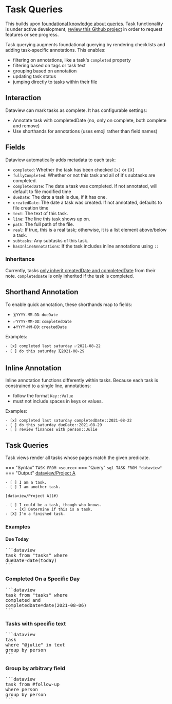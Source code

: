 # Task Queries

This builds upon [foundational knowledge about queries](queries.md). Task functionality is under active development, [review this Github project](https://github.com/blacksmithgu/obsidian-dataview/projects/5) in order to request features or see progress.

Task querying augments foundational querying by rendering checklists and adding task-specific annotations. This enables:

* filtering on annotations, like a task's `completed` property
* filtering based on tags or task text
* grouping based on annotation
* updating task status
* jumping directly to tasks within their file

## Interaction
Dataview can mark tasks as complete. It has configurable settings:

* Annotate task with completedDate (no, only on complete, both complete and remove)
* Use shorthands for annotations (uses emoji rather than field names)

## Fields
Dataview automatically adds metadata to each task:

- `completed`: Whether the task has been checked `[x]` or `[X]`
- `fullyCompleted`: Whether or not this task and all of it's subtasks are completed. 
- `completedDate`: The date a task was completed. If not annotated, will default to file modified time
- `dueDate`: The date a task is due, if it has one.
- `createdDate`: The date a task was created. If not annotated, defaults to file creation time
- `text`: The text of this task. 
- `line`: The line this task shows up on. 
- `path`: The full path of the file. 
- `real`: If true, this is a real task; otherwise, it is a list element above/below a task. 
- `subtasks`: Any subtasks of this task.
- `hasInlineAnnotations`: If the task includes inline annotations using `::`

### Inheritance
Currently, tasks [only inherit createdDate and completedDate](https://github.com/blacksmithgu/obsidian-dataview/blob/master/src/query/engine.ts#L407-L412) from their note. `completedDate` is only inherited if the task is completed.

## Shorthand Annotation
To enable quick annotation, these shorthands map to fields:

- `🗓️YYYY-MM-DD`: `dueDate` 
- `✅YYYY-MM-DD`: `completedDate` 
- `➕YYYY-MM-DD`: `createdDate` 

Examples:

```
- [x] completed last saturday ✅2021-08-22
- [ ] do this saturday 🗓️2021-08-29
```

## Inline Annotation
Inline annotation functions differently within tasks. Because each task is constrained to a single line, annotations:

- follow the format `Key::Value`
- must not include spaces in keys or values. 

Examples:
```
- [x] completed last saturday completedDate::2021-08-22
- [ ] do this saturday dueDate::2021-08-29
- [ ] review finances with person::Julie 
```

## Task Queries

Task views render all tasks whose pages match the given predicate.

=== "Syntax"
    ```
    TASK FROM <source>
    ```
=== "Query"
    ``` sql
    TASK FROM "dataview"
    ```
=== "Output"
    [dataview/Project A](#)

    - [ ] I am a task.
    - [ ] I am another task.

    [dataview/Project A](#)

    - [ ] I could be a task, though who knows.
        - [X] Determine if this is a task.
    - [X] I'm a finished task.

### Examples
#### Due Today
<pre>
```dataview
task from "tasks" where
dueDate=date(today)
```
</pre>

### Completed On a Specific Day
<pre>
```dataview
task from "tasks" where
completed and
completedDate=date(2021-08-06)
```
</pre>

### Tasks with specific text
<pre>
```dataview
task 
where "@julie" in text
group by person
```
</pre>

### Group by arbitrary field
<pre>
```dataview
task from #follow-up 
where person
group by person
```
</pre>
